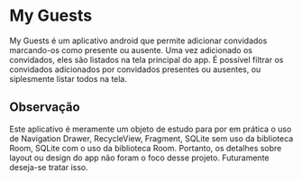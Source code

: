 # My Guests

My Guests é um aplicativo android que permite adicionar convidados marcando-os como presente ou ausente. Uma vez adicionado os convidados, eles são listados na tela 
principal do app. É possível filtrar os convidados adicionados por convidados presentes ou ausentes, ou siplesmente listar todos na tela.

## Observação

Este aplicativo é meramente um objeto de estudo para por em prática o uso de Navigation Drawer, RecycleView, Fragment, SQLite sem uso da biblioteca Room, SQLite com o uso da 
biblioteca Room. Portanto, os detalhes sobre layout ou design do app não foram o foco desse projeto. Futuramente deseja-se tratar isso. 
